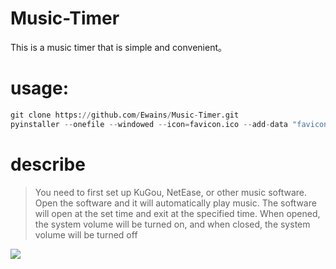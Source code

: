 # Music-Timer
This is a music timer that is simple and convenient。

# usage:
```python
git clone https://github.com/Ewains/Music-Timer.git
pyinstaller --onefile --windowed --icon=favicon.ico --add-data "favicon.ico;." .\play_music_v2.py
```


# describe
> You need to first set up KuGou, NetEase, or other music software. Open the software and it will automatically play music. The software will open at the set time and exit at the specified time. When opened, the system volume will be turned on, and when closed, the system volume will be turned off


![](https://cdn.ewain.top/blog/202412121733174.png)
